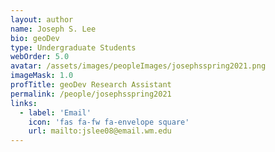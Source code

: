 ```yaml
---
layout: author
name: Joseph S. Lee
bio: geoDev
type: Undergraduate Students
webOrder: 5.0
avatar: /assets/images/peopleImages/josephsspring2021.png
imageMask: 1.0
profTitle: geoDev Research Assistant
permalink: /people/josephsspring2021
links:
  - label: 'Email'
    icon: 'fas fa-fw fa-envelope square'
    url: mailto:jslee08@email.wm.edu
---
```


